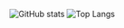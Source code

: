 <!---
- 👋 Hi, I’m @Komalsai234
- 👀 I’m interested in ...
- 🌱 I’m currently learning ...
- 💞️ I’m looking to collaborate on ...
- 📫 How to reach me ...

Komalsai234/Komalsai234 is a ✨ special ✨ repository because its `README.md` (this file) appears on your GitHub profile.
You can click the Preview link to take a look at your changes.
--->
![GitHub stats](https://github-readme-stats.vercel.app/api?username=komalsai234&show_icons=true&theme=default)
![Top Langs](https://github-readme-stats.vercel.app/api/top-langs/?username=komalsai234&layout=compact&theme=default)
